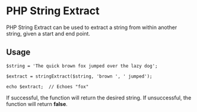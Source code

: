 PHP String Extract
==================

PHP String Extract can be used to extract a string from within another string, given a start and end point.

Usage
-----

    $string = 'The quick brown fox jumped over the lazy dog';
    
    $extract = stringExtract($string, 'brown ', ' jumped');
    
    echo $extract;	// Echoes "fox"
    

If successful, the function will return the desired string. If unsuccessful, the function will return **false**.
